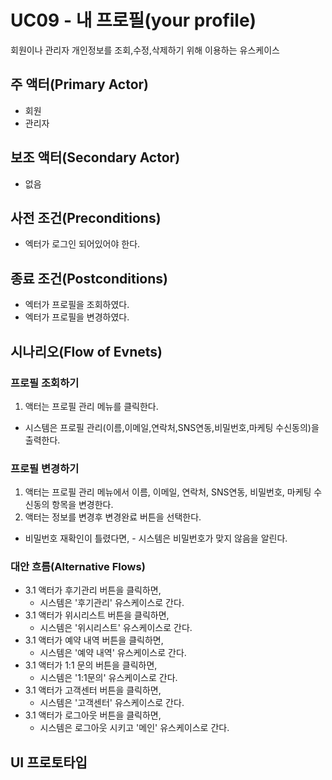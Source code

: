 # UC09 - 내 프로필(your profile)
회원이나 관리자 개인정보를 조회,수정,삭제하기 위해 이용하는 유스케이스

## 주 액터(Primary Actor)
- 회원
- 관리자
## 보조 액터(Secondary Actor)
- 없음

## 사전 조건(Preconditions)
- 엑터가 로그인 되어있어야 한다.

## 종료 조건(Postconditions)
- 엑터가 프로필을 조회하였다.
- 엑터가 프로필을 변경하였다.


## 시나리오(Flow of Evnets)

### 프로필 조회하기
1. 액터는 프로필 관리 메뉴를 클릭한다.
- 시스템은 프로필 관리(이름,이메일,연락처,SNS연동,비밀번호,마케팅 수신동의)을  출력한다.


### 프로필 변경하기 
1. 액터는 프로필 관리 메뉴에서 이름, 이메일, 연락처, SNS연동, 비밀번호, 마케팅 수신동의 항목을 변경한다.
2. 액터는 정보를 변경후 변경완료 버튼을 선택한다.
  - 비밀번호 재확인이 틀렸다면,
        - 시스템은 비밀번호가 맞지 않음을 알린다.

### 대안 흐름(Alternative Flows)

- 3.1 액터가 후기관리 버튼을 클릭하면,
    - 시스템은 '후기관리' 유스케이스로 간다.
- 3.1 액터가 위시리스트 버튼을 클릭하면,
    - 시스템은 '위시리스트' 유스케이스로 간다.
- 3.1 액터가 예약 내역 버튼을 클릭하면,
    - 시스템은 '예약 내역' 유스케이스로 간다.
- 3.1 액터가 1:1 문의 버튼을 클릭하면,
    - 시스템은 '1:1문의' 유스케이스로 간다.
- 3.1 액터가 고객센터 버튼을 클릭하면,
    - 시스템은 '고객센터' 유스케이스로 간다.
- 3.1 액터가 로그아웃 버튼을 클릭하면,
    - 시스템은 로그아웃 시키고 '메인' 유스케이스로 간다.





## UI 프로토타입


###
